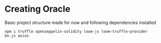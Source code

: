 # Creating Oracle

Basic project structure made for now and following dependencies installed

```npm i truffle openzeppelin-solidity loom-js loom-truffle-provider bn.js axios```